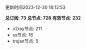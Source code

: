 更新时间2023-12-30 18:12:53

**总订阅: 73**
**总节点: 728**
**有效节点: 232**
- v2ray节点: 211
- ss节点: 16
- trojan节点: 5
